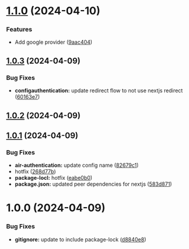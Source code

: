 # [1.1.0](https://github.com/thinairthings/air-authentication/compare/v1.0.3...v1.1.0) (2024-04-10)


### Features

* Add google provider ([9aac404](https://github.com/thinairthings/air-authentication/commit/9aac404fb9cfbb1225d645cedab7c2e91f454db5))

## [1.0.3](https://github.com/thinairthings/air-authentication/compare/v1.0.2...v1.0.3) (2024-04-09)


### Bug Fixes

* **configauthentication:** update redirect flow to not use nextjs redirect ([60163e7](https://github.com/thinairthings/air-authentication/commit/60163e7c33b61c4e59b20cb826fb37c8be2322f7))

## [1.0.2](https://github.com/thinairthings/air-authentication/compare/v1.0.1...v1.0.2) (2024-04-09)

## [1.0.1](https://github.com/thinairthings/air-authentication/compare/v1.0.0...v1.0.1) (2024-04-09)


### Bug Fixes

* **air-authentication:** update config name ([82679c1](https://github.com/thinairthings/air-authentication/commit/82679c190a1b1a277543960391a4618f07983826))
* hotfix ([268d77b](https://github.com/thinairthings/air-authentication/commit/268d77b06f51b6f93600f00cb6d8838f3fae509b))
* **package-locl:** hotfix ([eabe0b0](https://github.com/thinairthings/air-authentication/commit/eabe0b04a60f59dcb58b1851dcd010c0d33e3f4f))
* **package.json:** updated peer dependencies for nextjs ([583d871](https://github.com/thinairthings/air-authentication/commit/583d871f1ae2d6a5aecd87f2cac8eed735367ed3))

# 1.0.0 (2024-04-09)


### Bug Fixes

* **gitignore:** update to include package-lock ([d8840e8](https://github.com/thinairthings/air-authentication/commit/d8840e8cc5dd45472f0c0d6c0814720092f6be16))
